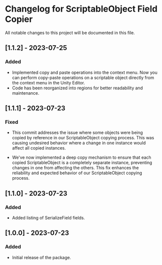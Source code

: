 # Changelog for ScriptableObject Field Copier

All notable changes to this project will be documented in this file.

## [1.1.2] - 2023-07-25

### Added

- Implemented copy and paste operations into the context menu. Now you can perform copy-paste operations on a scriptable object directly from the context menu in the Unity Editor.
- Code has been reorganized into regions for better readability and maintenance.

## [1.1.1] - 2023-07-23

### Fixed

- This commit addresses the issue where some objects were being copied by reference in our ScriptableObject copying process. This was causing undesired behavior where a change in one instance would affect all copied instances. 

- We've now implemented a deep copy mechanism to ensure that each copied ScriptableObject is a completely separate instance, preventing changes in one from affecting the others. This fix enhances the reliability and expected behavior of our ScriptableObject copying process.


## [1.1.0] - 2023-07-23

### Added

- Added listing of SerializeField fields.

## [1.0.0] - 2023-07-23

### Added

- Initial release of the package.